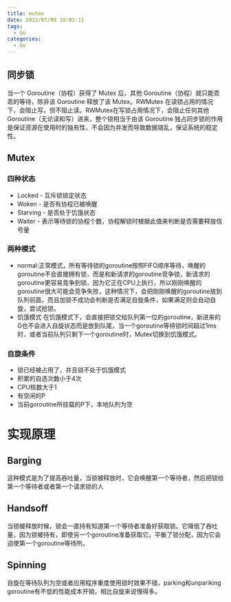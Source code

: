 ```yaml
---
title: mutex
date: 2022/07/08 19:02:11
tags:
  - Go
categories:
  - Go
---
```


## 同步锁

当一个 Goroutine（协程）获得了 Mutex 后，其他 Goroutine（协程）就只能乖乖的等待，除非该 Goroutine 释放了该 Mutex。RWMutex 在读锁占用的情况下，会阻止写，但不阻止读。RWMutex在写锁占用情况下，会阻止任何其他Goroutine（无论读和写）进来，整个锁相当于由该 Goroutine 独占同步锁的作用是保证资源在使用时的独有性，不会因为并发而导致数据错乱，保证系统的稳定性。  

<!-- more -->

## Mutex

### 四种状态

- Locked - 互斥锁锁定状态
- Woken - 是否有协程已被唤醒
- Starving - 是否处于饥饿状态
- Waiter - 表示等待锁的协程个数，协程解锁时根据此值来判断是否需要释放信号量

### 两种模式

- normal:正常模式，所有等待锁的goroutine按照FIFO顺序等待，唤醒的goroutine不会直接拥有锁，而是和新请求的goroutine竞争锁，新请求的goroutine更容易竞争到锁，因为它正在CPU上执行，所以刚刚唤醒的goroutine很大可能会竞争失败，这种情况下，会把刚刚唤醒的goroutine放到队列前面，而且加锁不成功会判断是否满足自旋条件，如果满足则会自动自旋，尝试抢锁。
- 饥饿模式 在饥饿模式下，会直接把锁交给队列第一位的goroutine，新进来的G也不会进入自旋状态而是放到队尾，当一个goroutine等待锁时间超过1ms时，或者当前队列只剩下一个goroutine时，Mutex切换到饥饿模式。



### 自旋条件

- 锁已经被占用了，并且锁不处于饥饿模式
- 积累的自选次数小于4次
- CPU核数大于1
- 有空闲的P
- 当前goroutine所挂载的P下，本地队列为空



# 实现原理

## Barging

这种模式是为了提高吞吐量，当锁被释放时，它会唤醒第一个等待者，然后把锁给第一个等待者或者第一个请求锁的人

## Handsoff

当锁被释放时候，锁会一直持有知道第一个等待者准备好获取锁。它降低了吞吐量，因为锁被持有，即使另一个goroutine准备获取它。平衡了锁分配，因为它会迫使第一个goroutine等待所。

## Spinning

自旋在等待队列为空或者应用程序重度使用锁时效果不错，parking和unpariking goroutine有不低的性能成本开销，相比自旋来说慢得多。
